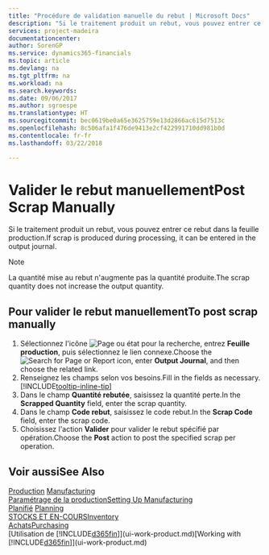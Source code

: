 ```yaml
---
title: "Procédure de validation manuelle du rebut | Microsoft Docs"
description: "Si le traitement produit un rebut, vous pouvez entrer ce rebut dans la feuille production. Remarquez que la quantité perte n'augmente pas la quantité produite."
services: project-madeira
documentationcenter: 
author: SorenGP
ms.service: dynamics365-financials
ms.topic: article
ms.devlang: na
ms.tgt_pltfrm: na
ms.workload: na
ms.search.keywords: 
ms.date: 09/06/2017
ms.author: sgroespe
ms.translationtype: HT
ms.sourcegitcommit: bec0619be0a65e3625759e13d2866ac615d7513c
ms.openlocfilehash: 8c506afa1f476de9413e2cf422991710dd981b0d
ms.contentlocale: fr-fr
ms.lasthandoff: 03/22/2018

---
```

# <a name="post-scrap-manually"></a><span data-ttu-id="1255a-104">Valider le rebut manuellement</span><span class="sxs-lookup"><span data-stu-id="1255a-104">Post Scrap Manually</span></span>
<span data-ttu-id="1255a-105">Si le traitement produit un rebut, vous pouvez entrer ce rebut dans la feuille production.</span><span class="sxs-lookup"><span data-stu-id="1255a-105">If scrap is produced during processing, it can be entered in the output journal.</span></span> 

> [!NOTE]
> <span data-ttu-id="1255a-106">La quantité mise au rebut n'augmente pas la quantité produite.</span><span class="sxs-lookup"><span data-stu-id="1255a-106">The scrap quantity does not increase the output quantity.</span></span>  

## <a name="to-post-scrap-manually"></a><span data-ttu-id="1255a-107">Pour valider le rebut manuellement</span><span class="sxs-lookup"><span data-stu-id="1255a-107">To post scrap manually</span></span>  
1. <span data-ttu-id="1255a-108">Sélectionnez l'icône ![Page ou état pour la recherche](media/ui-search/search_small.png "Page ou état pour la recherche"), entrez **Feuille production**, puis sélectionnez le lien connexe.</span><span class="sxs-lookup"><span data-stu-id="1255a-108">Choose the ![Search for Page or Report](media/ui-search/search_small.png "Search for Page or Report icon") icon, enter **Output Journal**, and then choose the related link.</span></span>  
2. <span data-ttu-id="1255a-109">Renseignez les champs selon vos besoins.</span><span class="sxs-lookup"><span data-stu-id="1255a-109">Fill in the fields as necessary.</span></span> [!INCLUDE[tooltip-inline-tip](includes/tooltip-inline-tip_md.md)]  
3. <span data-ttu-id="1255a-110">Dans le champ **Quantité rebutée**, saisissez la quantité perte.</span><span class="sxs-lookup"><span data-stu-id="1255a-110">In the **Scrapped Quantity** field, enter the scrap quantity.</span></span>  
4. <span data-ttu-id="1255a-111">Dans le champ **Code rebut**, saisissez le code rebut.</span><span class="sxs-lookup"><span data-stu-id="1255a-111">In the **Scrap Code** field, enter the scrap code.</span></span>  
5. <span data-ttu-id="1255a-112">Choisissez l'action **Valider** pour valider le rebut spécifié par opération.</span><span class="sxs-lookup"><span data-stu-id="1255a-112">Choose the **Post** action to post the specified scrap per operation.</span></span>  

## <a name="see-also"></a><span data-ttu-id="1255a-113">Voir aussi</span><span class="sxs-lookup"><span data-stu-id="1255a-113">See Also</span></span>  
<span data-ttu-id="1255a-114">[Production](production-manage-manufacturing.md)  </span><span class="sxs-lookup"><span data-stu-id="1255a-114">[Manufacturing](production-manage-manufacturing.md)  </span></span>  
[<span data-ttu-id="1255a-115">Paramétrage de la production</span><span class="sxs-lookup"><span data-stu-id="1255a-115">Setting Up Manufacturing</span></span>](production-configure-production-processes.md)  
<span data-ttu-id="1255a-116">[Planifié](production-planning.md)    </span><span class="sxs-lookup"><span data-stu-id="1255a-116">[Planning](production-planning.md)    </span></span>  
[<span data-ttu-id="1255a-117">STOCKS ET EN-COURS</span><span class="sxs-lookup"><span data-stu-id="1255a-117">Inventory</span></span>](inventory-manage-inventory.md)  
[<span data-ttu-id="1255a-118">Achats</span><span class="sxs-lookup"><span data-stu-id="1255a-118">Purchasing</span></span>](purchasing-manage-purchasing.md)  
<span data-ttu-id="1255a-119">[Utilisation de [!INCLUDE[d365fin](includes/d365fin_md.md)]](ui-work-product.md)</span><span class="sxs-lookup"><span data-stu-id="1255a-119">[Working with [!INCLUDE[d365fin](includes/d365fin_md.md)]](ui-work-product.md)</span></span>

